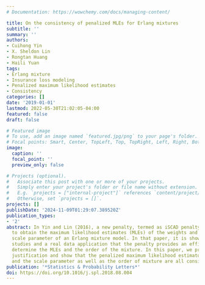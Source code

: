 ```yaml
---
# Documentation: https://wowchemy.com/docs/managing-content/

title: On the consistency of penalized MLEs for Erlang mixtures
subtitle: ''
summary: ''
authors:
- Cuihong Yin
- X. Sheldon Lin
- Rongtan Huang
- Haili Yuan
tags:
- Erlang mixture
- Insurance loss modeling
- Penalized maximum likelihood estimates
- Consistency
categories: []
date: '2019-01-01'
lastmod: 2022-05-30T21:02:05-04:00
featured: false
draft: false

# Featured image
# To use, add an image named `featured.jpg/png` to your page's folder.
# Focal points: Smart, Center, TopLeft, Top, TopRight, Left, Right, BottomLeft, Bottom, BottomRight.
image:
  caption: ''
  focal_point: ''
  preview_only: false

# Projects (optional).
#   Associate this post with one or more of your projects.
#   Simply enter your project's folder or file name without extension.
#   E.g. `projects = ["internal-project"]` references `content/project/deep-learning/index.md`.
#   Otherwise, set `projects = []`.
projects: []
publishDate: '2024-11-09T01:29:07.389520Z'
publication_types:
- '2'
abstract: In Yin and Lin (2016), a new penalty, termed as iSCAD penalty, is proposed
  to obtain the maximum likelihood estimates (MLEs) of the weights and the common
  scale parameter of an Erlang mixture model. In that paper, it is shown through simulation
  studies and a real data application that the penalty provides an efficient way to
  determine the MLEs and the order of the mixture. In this paper, we provide a theoretical
  justification and show that the penalized maximum likelihood estimators of the weights
  and the scale parameter as well as the order of mixture are all consistent.
publication: '*Statistics & Probability Letters*'
doi: https://doi.org/10.1016/j.spl.2018.08.004
---
```

